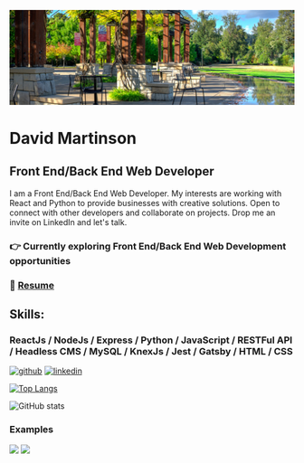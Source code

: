 
![Web and Application Developer](https://github.com/pdxdave/pdxdave/blob/main/github_banner.jpg)

# David Martinson
##  Front End/Back End Web Developer

I am a Front End/Back End Web Developer.  My interests are working with React and Python to provide businesses with creative solutions.  Open to connect with other developers and collaborate on projects.  Drop me an invite on LinkedIn and let's talk.

### 👉 Currently exploring Front End/Back End Web Development opportunities
### 📄 [Resume](https://github.com/pdxdave/resume/blob/main/martinson_resume.pdf)
## Skills:

### ReactJs / NodeJs / Express / Python / JavaScript / RESTFul API / Headless CMS / MySQL / KnexJs / Jest / Gatsby / HTML / CSS 



[<img src='https://cdn.jsdelivr.net/npm/simple-icons@3.0.1/icons/github.svg' alt='github' height='40'>](https://github.com/pdxdave)  [<img src='https://cdn.jsdelivr.net/npm/simple-icons@3.0.1/icons/linkedin.svg' alt='linkedin' height='40'>](https://www.linkedin.com/in/dave-martinson-pdx/)  

[![Top Langs](https://github-readme-stats.vercel.app/api/top-langs/?username=pdxdave)](https://github.com/anuraghazra/github-readme-stats)

![GitHub stats](https://github-readme-stats.vercel.app/api?username=pdxdave&show_icons=true&count_private=true)  


### Examples
<div>
    <img src="https://github.com/pdxdave/pdxdave/blob/main/11music5.gif" width="550"/>
    <img src="https://github.com/pdxdave/pdxdave/blob/main/paws_for_dogs.gif" width="350" />
</div>








